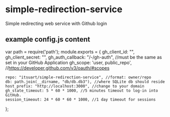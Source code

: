 # simple-redirection-service
Simple redirecting web service with Github login

## example config.js content
var path = require('path');
module.exports = {
    gh_client_id: "<GitHub Application Client Id>",
    gh_client_secret: "<GitHub Application Client Secret>",
    gh_auth_callback: "/-/gh-auth", //must be the same as set in your GitHub Application
    gh_scope: 'user, public_repo', //https://developer.github.com/v3/oauth/#scopes

    repo: "itsuart/simple-redirection-service", //format: owner/repo
    db: path.join(__dirname, "db/db.db3"), //where SQLite db should reside
    host_prefix: "http://localhost:3000", //change to your domain
    gh_state_timeout: 5 * 60 * 1000, //5 minutes timeout to log-in into GitHub.
    session_timeout: 24 * 60 * 60 * 1000, //1 day timeout for sessions
};
